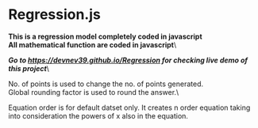 # Regression.js
**This is a regression model completely coded in javascript**\
**All mathematical function are coded in javascript**\

***Go to https://devnev39.github.io/Regression for checking live demo of this project***\

No. of points is used to change the no. of points generated.\
Global rounding factor is used to round the answer.\\

Equation order is for default datset only. It creates n order equation taking into consideration the powers of x also in the equation.